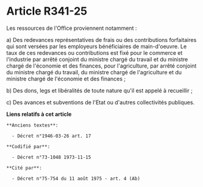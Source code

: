 # Article R341-25

Les ressources de l'Office proviennent notamment :

a) Des redevances représentatives de frais ou des contributions forfaitaires qui sont versées par les employeurs
bénéficiaires de main-d'oeuvre. Le taux de ces redevances ou contributions est fixé pour le commerce et l'industrie par
arrêté conjoint du ministre chargé du travail et du ministre chargé de l'économie et des finances, pour l'agriculture, par
arrêté conjoint du ministre chargé du travail, du ministre chargé de l'agriculture et du ministre chargé de l'économie et des
finances ;

b) Des dons, legs et libéralités de toute nature qu'il est appelé à recueillir ;

c) Des avances et subventions de l'Etat ou d'autres collectivités publiques.

**Liens relatifs à cet article**

	**Anciens textes**:

	  - Décret n°1946-03-26 art. 17

	**Codifié par**:

	  - Décret n°73-1048 1973-11-15

	**Cité par**:

	  - Décret n°75-754 du 11 août 1975 - art. 4 (Ab)
